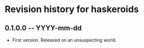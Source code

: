 # Revision history for haskeroids

## 0.1.0.0  -- YYYY-mm-dd

* First version. Released on an unsuspecting world.
